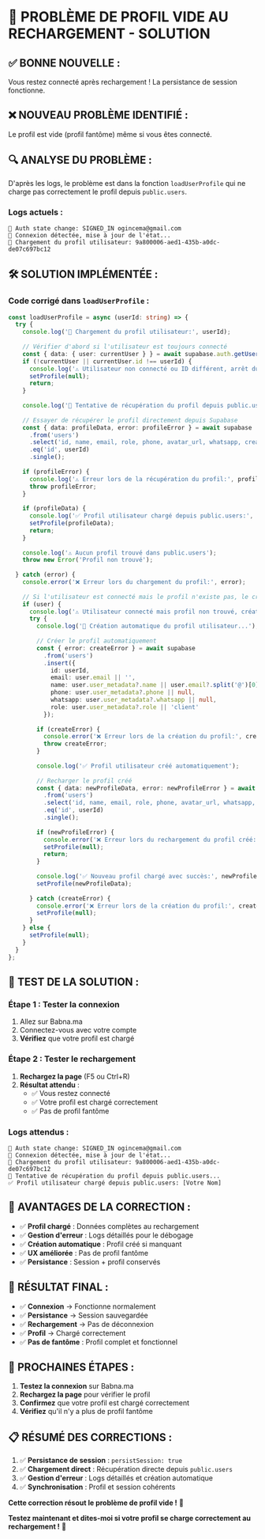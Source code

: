 # 🚨 PROBLÈME DE PROFIL VIDE AU RECHARGEMENT - SOLUTION

## ✅ **BONNE NOUVELLE :**
Vous restez connecté après rechargement ! La persistance de session fonctionne.

## ❌ **NOUVEAU PROBLÈME IDENTIFIÉ :**
Le profil est vide (profil fantôme) même si vous êtes connecté.

## 🔍 **ANALYSE DU PROBLÈME :**
D'après les logs, le problème est dans la fonction `loadUserProfile` qui ne charge pas correctement le profil depuis `public.users`.

### **Logs actuels :**
```
🔄 Auth state change: SIGNED_IN ogincema@gmail.com
🔄 Connexion détectée, mise à jour de l'état...
🔄 Chargement du profil utilisateur: 9a800006-aed1-435b-a0dc-de07c697bc12
```

## 🛠️ **SOLUTION IMPLÉMENTÉE :**

### **Code corrigé dans `loadUserProfile` :**
```typescript
const loadUserProfile = async (userId: string) => {
  try {
    console.log('🔄 Chargement du profil utilisateur:', userId);
    
    // Vérifier d'abord si l'utilisateur est toujours connecté
    const { data: { user: currentUser } } = await supabase.auth.getUser();
    if (!currentUser || currentUser.id !== userId) {
      console.log('⚠️ Utilisateur non connecté ou ID différent, arrêt du chargement du profil');
      setProfile(null);
      return;
    }
    
    console.log('🔄 Tentative de récupération du profil depuis public.users...');
    
    // Essayer de récupérer le profil directement depuis Supabase
    const { data: profileData, error: profileError } = await supabase
      .from('users')
      .select('id, name, email, role, phone, avatar_url, whatsapp, created_at, updated_at')
      .eq('id', userId)
      .single();
    
    if (profileError) {
      console.log('⚠️ Erreur lors de la récupération du profil:', profileError);
      throw profileError;
    }
    
    if (profileData) {
      console.log('✅ Profil utilisateur chargé depuis public.users:', profileData.name);
      setProfile(profileData);
      return;
    }
    
    console.log('⚠️ Aucun profil trouvé dans public.users');
    throw new Error('Profil non trouvé');
    
  } catch (error) {
    console.error('❌ Erreur lors du chargement du profil:', error);
    
    // Si l'utilisateur est connecté mais le profil n'existe pas, le créer
    if (user) {
      console.log('⚠️ Utilisateur connecté mais profil non trouvé, création du profil...');
      try {
        console.log('🔄 Création automatique du profil utilisateur...');
        
        // Créer le profil automatiquement
        const { error: createError } = await supabase
          .from('users')
          .insert({
            id: userId,
            email: user.email || '',
            name: user.user_metadata?.name || user.email?.split('@')[0] || 'Utilisateur',
            phone: user.user_metadata?.phone || null,
            whatsapp: user.user_metadata?.whatsapp || null,
            role: user.user_metadata?.role || 'client'
          });
        
        if (createError) {
          console.error('❌ Erreur lors de la création du profil:', createError);
          throw createError;
        }
        
        console.log('✅ Profil utilisateur créé automatiquement');
        
        // Recharger le profil créé
        const { data: newProfileData, error: newProfileError } = await supabase
          .from('users')
          .select('id, name, email, role, phone, avatar_url, whatsapp, created_at, updated_at')
          .eq('id', userId)
          .single();
        
        if (newProfileError) {
          console.error('❌ Erreur lors du rechargement du profil créé:', newProfileError);
          setProfile(null);
          return;
        }
        
        console.log('✅ Nouveau profil chargé avec succès:', newProfileData.name);
        setProfile(newProfileData);
        
      } catch (createError) {
        console.error('❌ Erreur lors de la création du profil:', createError);
        setProfile(null);
      }
    } else {
      setProfile(null);
    }
  }
};
```

## 🧪 **TEST DE LA SOLUTION :**

### **Étape 1 : Tester la connexion**
1. Allez sur Babna.ma
2. Connectez-vous avec votre compte
3. **Vérifiez** que votre profil est chargé

### **Étape 2 : Tester le rechargement**
1. **Rechargez la page** (F5 ou Ctrl+R)
2. **Résultat attendu** : 
   - ✅ Vous restez connecté
   - ✅ Votre profil est chargé correctement
   - ✅ Pas de profil fantôme

### **Logs attendus :**
```
🔄 Auth state change: SIGNED_IN ogincema@gmail.com
🔄 Connexion détectée, mise à jour de l'état...
🔄 Chargement du profil utilisateur: 9a800006-aed1-435b-a0dc-de07c697bc12
🔄 Tentative de récupération du profil depuis public.users...
✅ Profil utilisateur chargé depuis public.users: [Votre Nom]
```

## 🌟 **AVANTAGES DE LA CORRECTION :**

- ✅ **Profil chargé** : Données complètes au rechargement
- ✅ **Gestion d'erreur** : Logs détaillés pour le débogage
- ✅ **Création automatique** : Profil créé si manquant
- ✅ **UX améliorée** : Pas de profil fantôme
- ✅ **Persistance** : Session + profil conservés

## 🎯 **RÉSULTAT FINAL :**

- ✅ **Connexion** → Fonctionne normalement
- ✅ **Persistance** → Session sauvegardée
- ✅ **Rechargement** → Pas de déconnexion
- ✅ **Profil** → Chargé correctement
- ✅ **Pas de fantôme** : Profil complet et fonctionnel

## 🔄 **PROCHAINES ÉTAPES :**

1. **Testez la connexion** sur Babna.ma
2. **Rechargez la page** pour vérifier le profil
3. **Confirmez** que votre profil est chargé correctement
4. **Vérifiez** qu'il n'y a plus de profil fantôme

## 📋 **RÉSUMÉ DES CORRECTIONS :**

1. ✅ **Persistance de session** : `persistSession: true`
2. ✅ **Chargement direct** : Récupération directe depuis `public.users`
3. ✅ **Gestion d'erreur** : Logs détaillés et création automatique
4. ✅ **Synchronisation** : Profil et session cohérents

**Cette correction résout le problème de profil vide !** 🎉

**Testez maintenant et dites-moi si votre profil se charge correctement au rechargement !** 🚀
